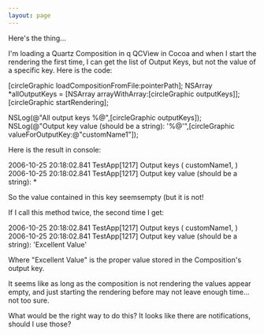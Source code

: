 ```yaml
---
layout: page
---
```




Here's the thing...

I'm loading a Quartz Composition in q QCView in Cocoa and when I start the rendering the first time, I can get the list of Output Keys, but not the value of a specific key. Here is the code:

[circleGraphic loadCompositionFromFile:pointerPath];
NSArray *allOutputKeys = [NSArray arrayWithArray:[circleGraphic outputKeys]];
[circleGraphic startRendering];
		
NSLog(@"All output keys %@",[circleGraphic outputKeys]);
NSLog(@"Output key value (should be a string): '%@'",[circleGraphic valueForOutputKey:@"customName1"]);
		
Here is the result in console:


2006-10-25 20:18:02.841 TestApp[1217] Output keys (
    customName1,
)
2006-10-25 20:18:02.841 TestApp[1217] Output key value  (should be a string): *

So the value contained in this key seemsempty (but it is not!

If I call this method twice, the second time I get:

2006-10-25 20:18:02.841 TestApp[1217] Output keys (
    customName1,
)
2006-10-25 20:18:02.841 TestApp[1217] Output key value  (should be a string): 'Excellent Value'


Where "Excellent Value" is the proper value stored in the Composition's output key.

It seems like as long as the composition is not rendering the values appear empty, and just starting the rendering before may not leave enough time... not too sure.

What would be the right way to do this? It looks like there are notifications, should I use those?
